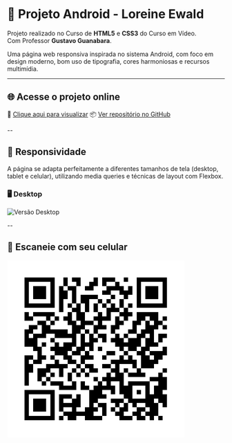 # 🤖 Projeto Android - Loreine Ewald

Projeto realizado no Curso de <strong>HTML5</strong> e <strong>CSS3</strong> do Curso em Vídeo.<br>
Com Professor <strong>Gustavo Guanabara</strong>.

Uma página web responsiva inspirada no sistema Android, com foco em design moderno, bom uso de tipografia, cores harmoniosas e recursos multimídia.

---

## 🌐 Acesse o projeto online

🔗 [Clique aqui para visualizar](https://loreineewald.github.io/projeto-android/)
📦 [Ver repositório no GitHub](https://github.com/loreineewald/projeto-android)

--

## 📱 Responsividade

A página se adapta perfeitamente a diferentes tamanhos de tela (desktop, tablet e celular), utilizando media queries e técnicas de layout com Flexbox.

### 🖥️ Desktop

![Versão Desktop](https://raw.githubusercontent.com/loreineewald/projeto-android/main/imagens/capa.png)

--

## 📱 Escaneie com seu celular

![QR Code](./qr_code_projeto_android.png)
